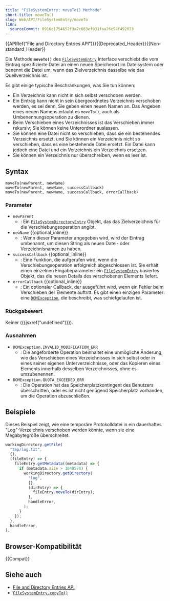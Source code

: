 ```yaml
---
title: "FileSystemEntry: moveTo() Methode"
short-title: moveTo()
slug: Web/API/FileSystemEntry/moveTo
l10n:
  sourceCommit: 0916e1754652f3a7c663ef031faa26c98f492023
---
```


{{APIRef("File and Directory Entries API")}}{{Deprecated_Header}}{{Non-standard_Header}}

Die Methode **`moveTo()`** des [`FileSystemEntry`](/de/docs/Web/API/FileSystemEntry) Interface verschiebt die vom Eintrag spezifizierte Datei an einen neuen Speicherort im Dateisystem oder benennt die Datei um, wenn das Zielverzeichnis dasselbe wie das Quellverzeichnis ist.

Es gibt einige typische Beschränkungen, was Sie tun können:

- Ein Verzeichnis kann nicht in sich selbst verschoben werden.
- Ein Eintrag kann nicht in sein übergeordnetes Verzeichnis verschoben werden, es sei denn, Sie geben einen neuen Namen an. Das Angeben eines neuen Namens erlaubt es `moveTo()`, auch als Umbenennungsoperation zu dienen.
- Beim Verschieben eines Verzeichnisses ist das Verschieben immer rekursiv; Sie können keine Unterordner auslassen.
- Sie können eine Datei nicht so verschieben, dass sie ein bestehendes Verzeichnis ersetzt, und Sie können ein Verzeichnis nicht so verschieben, dass es eine bestehende Datei ersetzt. Ein Datei kann jedoch eine Datei und ein Verzeichnis ein Verzeichnis ersetzen.
- Sie können ein Verzeichnis nur überschreiben, wenn es leer ist.

## Syntax

```js-nolint
moveTo(newParent, newName)
moveTo(newParent, newName, successCallback)
moveTo(newParent, newName, successCallback, errorCallback)
```

### Parameter

- `newParent`
  - : Ein [`FileSystemDirectoryEntry`](/de/docs/Web/API/FileSystemDirectoryEntry) Objekt, das das Zielverzeichnis für die Verschiebungsoperation angibt.
- `newName` {{optional_inline}}
  - : Wenn dieser Parameter angegeben wird, wird der Eintrag umbenannt, um diesen String als neuen Datei- oder Verzeichnisnamen zu haben.
- `successCallback` {{optional_inline}}
  - : Eine Funktion, die aufgerufen wird, wenn die Verschiebungsoperation erfolgreich abgeschlossen ist. Sie erhält einen einzelnen Eingabeparameter: ein [`FileSystemEntry`](/de/docs/Web/API/FileSystemEntry) basiertes Objekt, das die neuen Details des verschobenen Elements liefert.
- `errorCallback` {{optional_inline}}
  - : Ein optionaler Callback, der ausgeführt wird, wenn ein Fehler beim Verschieben der Elemente auftritt. Es gibt einen einzigen Parameter: eine [`DOMException`](/de/docs/Web/API/DOMException), die beschreibt, was schiefgelaufen ist.

### Rückgabewert

Keiner ({{jsxref("undefined")}}).

### Ausnahmen

- `DOMException.INVALID_MODIFICATION_ERR`
  - : Die angeforderte Operation beinhaltet eine unmögliche Änderung, wie das Verschieben eines Verzeichnisses in sich selbst oder in eines seiner eigenen Unterverzeichnisse, oder das Kopieren eines Elements innerhalb desselben Verzeichnisses, ohne es umzubenennen.
- `DOMException.QUOTA_EXCEEDED_ERR`
  - : Die Operation hat das Speicherplatzkontingent des Benutzers überschritten, oder es ist nicht genügend Speicherplatz vorhanden, um die Operation abzuschließen.

## Beispiele

Dieses Beispiel zeigt, wie eine temporäre Protokolldatei in ein dauerhaftes "Log"-Verzeichnis verschoben werden könnte, wenn sie eine Megabytegröße überschreitet.

```js
workingDirectory.getFile(
  "tmp/log.txt",
  {},
  (fileEntry) => {
    fileEntry.getMetadata((metadata) => {
      if (metadata.size > 1048576) {
        workingDirectory.getDirectory(
          "log",
          {},
          (dirEntry) => {
            fileEntry.moveTo(dirEntry);
          },
          handleError,
        );
      }
    });
  },
  handleError,
);
```

## Browser-Kompatibilität

{{Compat}}

## Siehe auch

- [File and Directory Entries API](/de/docs/Web/API/File_and_Directory_Entries_API)
- [`FileSystemEntry.copyTo()`](/de/docs/Web/API/FileSystemEntry/copyTo)
